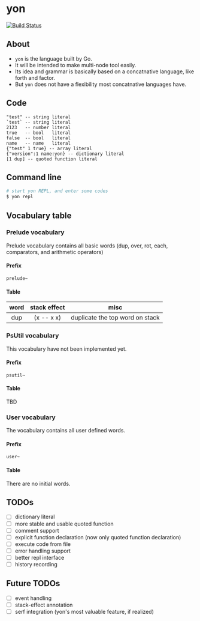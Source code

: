 # yon

[![Build Status](https://travis-ci.org/mk2/yon.svg)](https://travis-ci.org/mk2/yon)

## About
- `yon` is the language built by Go.
- It will be intended to make multi-node tool easily.
- Its idea and grammar is basically based on a concatnative language, like forth and factor.
- But `yon` does not have a flexibility most concatnative languages have.

## Code

```factor
"test" -- string literal
`test` -- string literal
2123   -- number literal
true   -- bool   literal
false  -- bool   literal
name   -- name   literal
{"test" 1 true} -- array literal
{"version":1 name:yon} -- dictionary literal
[1 dup] -- quoted function literal
```

## Command line
```sh
# start yon REPL, and enter some codes
$ yon repl
```

## Vocabulary table

### Prelude vocabulary
Prelude vocabulary contains all basic words (dup, over, rot, each, comparators, and arithmetic operators)

#### Prefix

```
prelude~
```

#### Table

word|stack effect|misc
:--:|:----------:|:--:
dup|(x -- x x)|duplicate the top word on stack

### PsUtil vocabulary
This vocabulary have not been implemented yet.

#### Prefix

```
psutil~
```

#### Table
TBD

### User vocabulary
The vocabulary contains all user defined words.

#### Prefix

```
user~
```

#### Table
There are no initial words.

## TODOs
- [ ] dictionary literal
- [ ] more stable and usable quoted function
- [ ] comment support
- [ ] explicit function declaration (now only quoted function declaration)
- [ ] execute code from file
- [ ] error handling support
- [ ] better repl interface
- [ ] history recording

## Future TODOs
- [ ] event handling
- [ ] stack-effect annotation
- [ ] serf integration (yon's most valuable feature, if realized)
